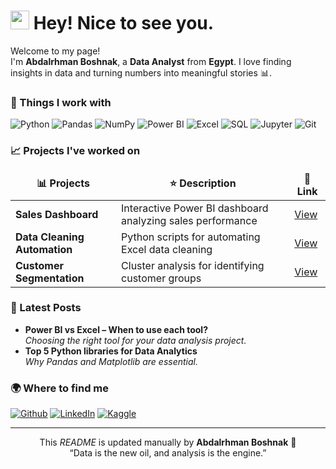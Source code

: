 <h1><img src="https://emojis.slackmojis.com/emojis/images/1531849430/4246/blob-sunglasses.gif?1531849430" width="30"/> Hey! Nice to see you.</h1>

<p>Welcome to my page! </br> I'm <b>Abdalrhman Boshnak</b>, a <b>Data Analyst</b> from <b>Egypt</b>.  
I love finding insights in data and turning numbers into meaningful stories 📊.</p>

<h3>🧠 Things I work with</h3>
<p>
  <img alt="Python" src="https://img.shields.io/badge/-Python-3776AB?style=flat-square&logo=python&logoColor=white" />
  <img alt="Pandas" src="https://img.shields.io/badge/-Pandas-150458?style=flat-square&logo=pandas&logoColor=white" />
  <img alt="NumPy" src="https://img.shields.io/badge/-NumPy-013243?style=flat-square&logo=numpy&logoColor=white" />
  <img alt="Power BI" src="https://img.shields.io/badge/-Power%20BI-F2C811?style=flat-square&logo=power-bi&logoColor=black" />
  <img alt="Excel" src="https://img.shields.io/badge/-Excel-217346?style=flat-square&logo=microsoft-excel&logoColor=white" />
  <img alt="SQL" src="https://img.shields.io/badge/-SQL-336791?style=flat-square&logo=postgresql&logoColor=white" />
  <img alt="Jupyter" src="https://img.shields.io/badge/-Jupyter-F37626?style=flat-square&logo=jupyter&logoColor=white" />
  <img alt="Git" src="https://img.shields.io/badge/-Git-F05032?style=flat-square&logo=git&logoColor=white" />
</p>

<h3>📈 Projects I've worked on</h3>
<table>
  <thead align="center">
    <tr border: none;>
      <td><b>📊 Projects</b></td>
      <td><b>⭐ Description</b></td>
      <td><b>📎 Link</b></td>
    </tr>
  </thead>
  <tbody>
    <tr>
      <td><b>Sales Dashboard</b></td>
      <td>Interactive Power BI dashboard analyzing sales performance</td>
      <td><a href="#">View</a></td>
    </tr>
    <tr>
      <td><b>Data Cleaning Automation</b></td>
      <td>Python scripts for automating Excel data cleaning</td>
      <td><a href="#">View</a></td>
    </tr>
    <tr>
      <td><b>Customer Segmentation</b></td>
      <td>Cluster analysis for identifying customer groups</td>
      <td><a href="#">View</a></td>
    </tr>
  </tbody>
</table>

<h3>📰 Latest Posts</h3>
<ul>
  <li><b>Power BI vs Excel – When to use each tool?</b><br/><i>Choosing the right tool for your data analysis project.</i></li>
  <li><b>Top 5 Python libraries for Data Analytics</b><br/><i>Why Pandas and Matplotlib are essential.</i></li>
</ul>

<h3>🌍 Where to find me</h3>
<p>
  <a href="https://github.com/AbdalrhmanBoshnak" target="_blank"><img alt="Github" src="https://img.shields.io/badge/GitHub-%2312100E.svg?&style=for-the-badge&logo=Github&logoColor=white" /></a>
  <a href="https://www.linkedin.com/in/abdalrhmanboshnak" target="_blank"><img alt="LinkedIn" src="https://img.shields.io/badge/linkedin-%230077B5.svg?&style=for-the-badge&logo=linkedin&logoColor=white" /></a>
  <a href="https://www.kaggle.com/" target="_blank"><img alt="Kaggle" src="https://img.shields.io/badge/Kaggle-20BEFF?style=for-the-badge&logo=kaggle&logoColor=white" /></a>
</p>

------------
<p align="center">This <i>README</i> is updated manually by <b>Abdalrhman Boshnak</b> 🧠<br/>“Data is the new oil, and analysis is the engine.”</p>


